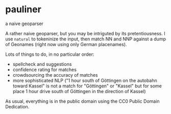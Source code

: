 # pauliner
a naive geoparser

A rather naive geoparser, but you may be intriguted by its pretentiousness. I use `natural` to tokeninize the input, then match NN and NNP against a dump of Geonames (right now using only German placenames).

Lots of things to do, in no particular order:

- spellcheck and suggestions
- confidence rating for matches
- crowdsourcing the accuracy of matches
- more sophisticated NLP ("1 hour south of Göttingen on the autobahn toward Kassel" is not a match for "Göttingen" or "Kassel" but for some place 1 hour drive south of Göttingen in the direction of Kassel)

As usual, everything is in the public domain using the CC0 Public Domain Dedication.
